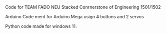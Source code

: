 Code for TEAM FADO NEU Stacked Conrnerstone of Engineering 1501/1502

Arduino Code ment for Arduino Mega usign 4 buttons and 2 servos

Python code made for windows 11.